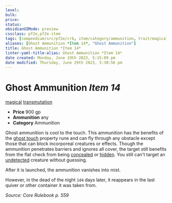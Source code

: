 ```yaml
---
level:
bulk:
price:
status:
obsidianUIMode: preview
cssclass: pf2e,pf2e-item
tags: [compendium/src/pf2e/crb, item/category/ammunition, trait/magical, trait/transmutation]
aliases: [Ghost Ammunition *Item 14*, "Ghost Ammunition"]
title: Ghost Ammunition *Item 14*
linter-yaml-title-alias: Ghost Ammunition *Item 14*
date created: Monday, June 19th 2023, 5:15:09 pm
date modified: Thursday, June 29th 2023, 5:30:56 pm
---
```


# Ghost Ammunition *Item 14*

[magical](rules/traits/magical.md) [transmutation](rules/traits/transmutation.md)  

- **Price** 900 gp
- **Ammunition** any
- **Category** Ammunition

Ghost ammunition is cool to the touch. This ammunition has the benefits of the [ghost touch](compendium/equipment/items/ghost-touch.md) property rune and can fly through any obstacle except those that can block incorporeal creatures or effects. Though the ammunition penetrates barriers and ignores all cover, the target still benefits from the flat check from being [concealed](rules/conditions.md#Concealed) or [hidden](rules/conditions.md#Hidden). You still can't target an [undetected](rules/conditions.md#Undetected) creature without guessing.

After it is launched, the ammunition vanishes into mist.

However, in the dead of the night `1d4` days later, it reappears in the last quiver or other container it was taken from.

*Source: Core Rulebook p. 559*
